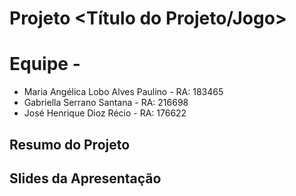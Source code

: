 # Projeto <Título do Projeto/Jogo>
# Equipe <nome da equipe> - <sigla da equipe>
* Maria Angélica Lobo Alves Paulino - RA: 183465
* Gabriella Serrano Santana - RA: 216698
* José Henrique Dioz Récio - RA: 176622
## Resumo do Projeto
## Slides da Apresentação
